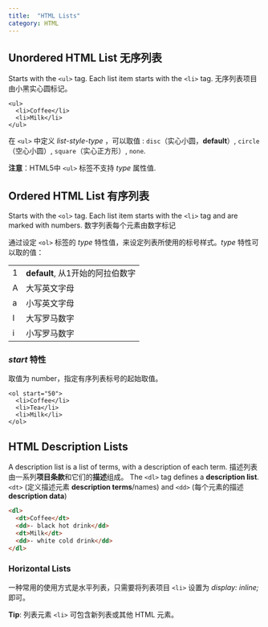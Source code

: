 ```yaml
---
title:  "HTML Lists"
category: HTML
---
```

## Unordered HTML List 无序列表

Starts with the `<ul>` tag. Each list item starts with the `<li>` tag. 无序列表项目由小黑实心圆标记。

    <ul>
      <li>Coffee</li>
      <li>Milk</li>
    </ul>

在 `<ul>` 中定义 _list-style-type_ ，可以取值 : `disc`（实心小圆，**default**）, `circle`（空心小圆）, `square`（实心正方形）, `none`.

**注意**：HTML5中 `<ul>` 标签不支持 _type_ 属性值.

## Ordered HTML List 有序列表

Starts with the `<ol>` tag. Each list item starts with the `<li>` tag and are marked with numbers. 数字列表每个元素由数字标记

<!--more-->

通过设定 `<ol>` 标签的 _type_ 特性值，来设定列表所使用的标号样式。_type_ 特性可以取的值：

<table>
  <tr>
    <td>1</td><td><strong>default</strong>, 从1开始的阿拉伯数字</td>
  </tr>
  <tr>
    <td>A</td><td>大写英文字母</td>
  </tr>
  <tr>
    <td>a</td><td>小写英文字母</td>
  </tr>
  <tr>
    <td>I</td><td>大写罗马数字</td>
  </tr>
  <tr>
    <td>i</td><td>小写罗马数字</td>
  </tr>
</table>

### _start_ 特性

取值为 number，指定有序列表标号的起始取值。

    <ol start="50">
      <li>Coffee</li>
      <li>Tea</li>
      <li>Milk</li>
    </ol>

## HTML Description Lists

A description list is a list of terms, with a description of each term. 描述列表由一系列**项目条款**和它们的**描述**组成。
The `<dl>` tag defines a **description list**. `<dt>` (定义描述元素 **description terms**/names) and `<dd>` (每个元素的描述 **description data**)

```html
<dl>
  <dt>Coffee</dt>
  <dd>- black hot drink</dd>
  <dt>Milk</dt>
  <dd>- white cold drink</dd>
</dl>
```

### Horizontal Lists

一种常用的使用方式是水平列表，只需要将列表项目 `<li>` 设置为 _display: inline;_ 即可。

**Tip**: 列表元素 `<li>` 可包含新列表或其他 HTML 元素。

